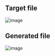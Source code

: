 ## Target file
![image](https://github.com/Pranay-Pandey/PlayCSS-solutions/assets/79053599/97011dac-7885-4d38-9587-509d9b6c4199)

## Generated file
![image](https://github.com/Pranay-Pandey/PlayCSS-solutions/assets/79053599/0073a6e9-b321-4412-8f1a-40d3b346b73e)
